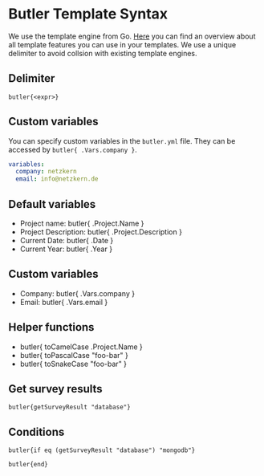 # Butler Template Syntax

We use the template engine from Go. [Here](https://golang.org/pkg/text/template/) you can find an overview about all template features you can use in your templates. We use a unique delimiter to avoid collsion with existing template engines.

## Delimiter

```
butler{<expr>} 
```

## Custom variables
You can specify custom variables in the `butler.yml` file. They can be accessed by `butler{ .Vars.company }`.

```yaml
variables:
  company: netzkern
  email: info@netzkern.de
```

## Default variables
- Project name: butler{ .Project.Name }
- Project Description: butler{ .Project.Description }
- Current Date: butler{ .Date }
- Current Year: butler{ .Year }

## Custom variables
- Company: butler{ .Vars.company }
- Email: butler{ .Vars.email }
## Helper functions
- butler{ toCamelCase .Project.Name }
- butler{ toPascalCase "foo-bar" }
- butler{ toSnakeCase "foo-bar" }

## Get survey results
```
butler{getSurveyResult "database"}
```

## Conditions
```
butler{if eq (getSurveyResult "database") "mongodb"}

butler{end}
```
